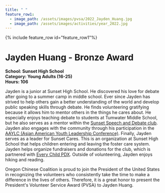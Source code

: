 ```yaml
---
title: " "
feature_row1:
  - image_path: /assets/images/pvsa/2022_Jayden_Huang.jpg
  - image_path: /assets/images/activities/year_2022.jpg
---
```


{% include feature_row id="feature_row1"%}

# Jayden Huang - Bronze Award

**School: Sunset High School**  
**Category: Young Adults (16-25)**  
**Hours: 106**  

Jayden is a junior at Sunset High School. He discovered his love for debate after going to a summer camp in middle school. Ever since Jayden has strived to help others gain a better understanding of the world and develop public speaking skills through debate. He finds volunteering gratifying because it allows him to mentor others in the things he cares about. He especially enjoys teaching debate to students at Tumwater Middle School, but he also serves as a mentor within the [Sunset Speech and Debate club](https://www.instagram.com/sunsetspeech/?hl=en). Jayden also engages with the community through his participation in the [AAYLC (Asian American Youth Leadership Conference)](https://www.aaylc.org/). Finally, Jayden serves as a leader for Sunset Cares. This is an organization at Sunset High School that helps children entering and leaving the foster care system. Jayden helps organize fundraisers and donations for the club, which is partnered with [Every Child PDX](https://everychildoregon.org/pdx/). Outside of volunteering, Jayden enjoys hiking and reading.

Oregon Chinese Coalition is proud to join the President of the United States in recognizing the volunteers who consistently take the time to make a difference in the lives of others. Therefore, it is a great honor to present the President's Volunteer Service Award (PVSA) to Jayden Huang.
